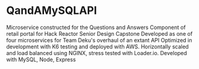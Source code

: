 # QandAMySQLAPI
Microservice constructed for the Questions and Answers Component of retail portal for Hack Reactor Senior Design Capstone 
Developed as one of four microservices for Team Deku's overhaul of an extant API
Optimized in development with K6 testing and deployed with AWS. Horizontally scaled and load balanced using
NGINX, stress tested with Loader.io.
Developed with MySQL, Node, Express


